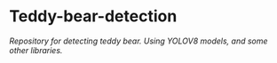 # **Teddy-bear-detection**
*Repository for detecting teddy bear. Using YOLOV8 models, and some other libraries.* 

